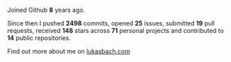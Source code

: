 Joined Github **8** years ago.

Since then I pushed **2498** commits, opened **25** issues, submitted **19** pull requests, received **148** stars across **71** personal projects and contributed to **14** public repositories.

Find out more about me on [lukasbach.com](https://lukasbach.com)
